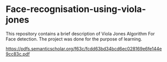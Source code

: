 # Face-recognisation-using-viola-jones
This repository contains a brief description of Viola Jones Algorithm For Face detection. The project was done for the purpose of learning.



https://pdfs.semanticscholar.org/f63c/fcdd63bd34bcd6ec028169e6fe144e9cc83c.pdf
